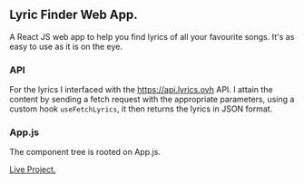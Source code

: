## Lyric Finder Web App.

A React JS web app to help you find lyrics of all your favourite songs. It's as easy to use as it is on the eye.

### API

For the lyrics I interfaced with the https://api.lyrics.ovh API. I attain the content by sending a fetch request with the appropriate parameters, using a custom hook `useFetchLyrics`, it then returns the lyrics in JSON format.

### App.js

The component tree is rooted on App.js.

[Live Project.](https:tkdev.co.za)
